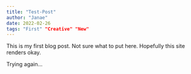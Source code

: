```yaml
---
title: "Test-Post"
author: "Janae"
date: 2022-02-26
tags: "First" "Creative" "New"
---
```


This is my first blog post. Not sure what to put here. Hopefully this site renders okay.

Trying again...
